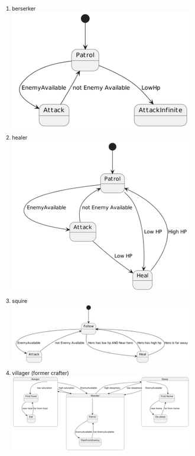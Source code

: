 1. berserker
![berserker](./diagrams/berserker.png)

2. healer
![healer](./diagrams/healer.png)

3. squire
![squire](./diagrams/squire.png)

4. villager (former crafter)
![villager](./diagrams/villager.png)

